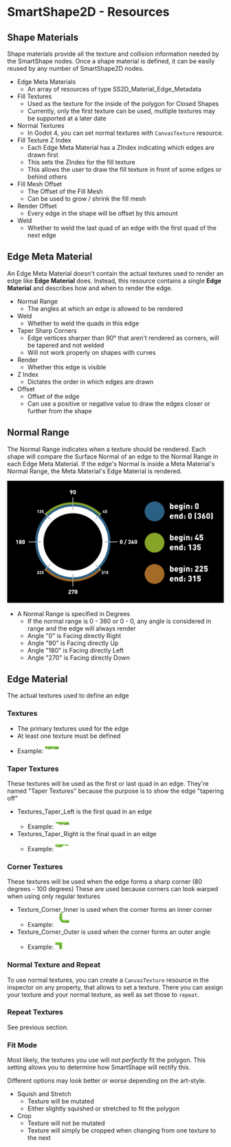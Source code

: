 # SmartShape2D - Resources

<!-- TODO: Not all properties are covered. -->

## Shape Materials

Shape materials provide all the texture and collision information needed by the SmartShape nodes.
Once a shape material is defined, it can be easily reused by any number of SmartShape2D nodes.

- Edge Meta Materials
  - An array of resources of type SS2D_Material_Edge_Metadata
- Fill Textures
  - Used as the texture for the inside of the polygon for Closed Shapes
  - Currently, only the first texture can be used, multiple textures may be supported at a later date
- Normal Textures
  - In Godot 4, you can set normal textures with `CanvasTexture` resource.
- Fill Texture Z Index
  - Each Edge Meta Material has a ZIndex indicating which edges are drawn first
  - This sets the ZIndex for the fill texture
  - This allows the user to draw the fill texture in front of some edges or behind others
- Fill Mesh Offset
  - The Offset of the Fill Mesh
  - Can be used to grow / shrink the fill mesh
- Render Offset
  - Every edge in the shape will be offset by this amount
- Weld
  - Whether to weld the last quad of an edge with the first quad of the next edge

## Edge Meta Material

An Edge Meta Material doesn't contain the actual textures used to render an edge like **Edge Material** does.
Instead, this resource contains a single **Edge Material** and describes how and when to render the edge.

- Normal Range
  - The angles at which an edge is allowed to be rendered
- Weld
  - Whether to weld the quads in this edge
- Taper Sharp Corners
  - Edge vertices sharper than 90° that aren't rendered as corners, will be tapered and not welded
  - Will not work properly on shapes with curves
- Render
  - Whether this edge is visible
- Z Index
  - Dictates the order in which edges are drawn
- Offset
  - Offset of the edge
  - Can use a positive or negative value to draw the edges closer or further from the shape

## Normal Range

The Normal Range indicates when a texture should be rendered.
Each shape will compare the Surface Normal of an edge to the Normal Range in each Edge Meta Material.
If the edge's Normal is inside a Meta Material's Normal Range, the Meta Material's Edge Material is rendered.

![NormalRangeVisual](./imgs/AngleExplaination.png)

- A Normal Range is specified in Degrees
  - If the normal range is 0 - 360 or 0 - 0, any angle is considered in range and the edge will always render
  - Angle "0" is Facing directly Right
  - Angle "90" is Facing directly Up
  - Angle "180" is Facing directly Left
  - Angle "270" is Facing directly Down

## Edge Material

The actual textures used to define an edge

### Textures

- The primary textures used for the edge
- At least one texture must be defined
- Example: ![Grass](./imgs/grass.png)

### Taper Textures

These textures will be used as the first or last quad in an edge.
They're named "Taper Textures" because the purpose is to show the edge "tapering off"
- Textures_Taper_Left is the first quad in an edge
  - Example: ![Grass Taper Left](./imgs/grass-taper-left.png)
- Textures_Taper_Right is the final quad in an edge
  - Example: ![Grass Taper Right](./imgs/grass-taper-right.png)

### Corner Textures

These textures will be used when the edge forms a sharp corner (80 degrees - 100 degrees)
These are used because corners can look warped when using only regular textures
- Texture_Corner_Inner is used when the corner forms an inner corner
  - Example: ![Grass Corner Inner](./imgs/grass-corner-inner.png)
- Texture_Corner_Outer is used when the corner forms an outer angle
  - Example: ![Grass Corner Outer](./imgs/grass-corner-outer.png)

### Normal Texture and Repeat

To use normal textures, you can create a `CanvasTexture` resource in the inspector on any property,
that allows to set a texture. There you can assign your texture and your normal texture, as well as set
those to `repeat`.

### Repeat Textures

See previous section.

### Fit Mode

Most likely, the textures you use will not *perfectly* fit the polygon.
This setting allows you to determine how SmartShape will rectify this.

Different options may look better or worse depending on the art-style.

- Squish and Stretch
  - Texture will be mutated
  - Either slightly squished or stretched to fit the polygon
- Crop
  - Texture will not be mutated
  - Texture will simply be cropped when changing from one texture to the next

